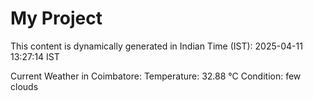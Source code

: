 # My Project

This content is dynamically generated in Indian Time (IST): 2025-04-11 13:27:14 IST


Current Weather in Coimbatore:
Temperature: 32.88 °C
Condition: few clouds

